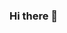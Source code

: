 ### Hi there 👋

<!--
**jqiu19/jqiu19** is a ✨ _special_ ✨ repository because its `README.md` (this file) appears on your GitHub profile.

Here are some ideas to get you started:

- 🔭 I’m currently working on computational mathematics and deep learning
- 🌱 I’m currently studying for a math PhD in SUSTECH
- 👯 I’m looking to collaborate on any math, algorithm and computer science projects
- ⚡ Fun fact: my hometown Foshan (佛山）has no Buddha and no mountain
-->

